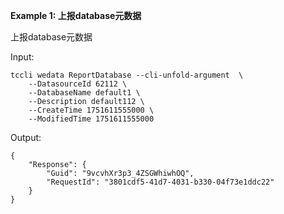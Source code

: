**Example 1: 上报database元数据**

上报database元数据

Input: 

```
tccli wedata ReportDatabase --cli-unfold-argument  \
    --DatasourceId 62112 \
    --DatabaseName default1 \
    --Description default112 \
    --CreateTime 1751611555000 \
    --ModifiedTime 1751611555000
```

Output: 
```
{
    "Response": {
        "Guid": "9vcvhXr3p3_4ZSGWhiwhOQ",
        "RequestId": "3801cdf5-41d7-4031-b330-04f73e1ddc22"
    }
}
```

